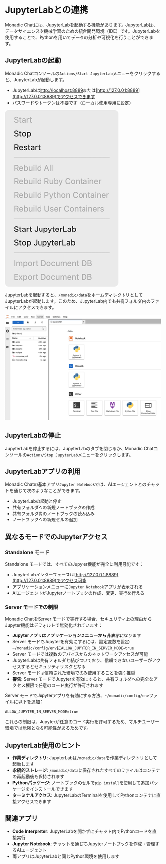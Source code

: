 # JupyterLabとの連携

Monadic Chatには、JupyterLabを起動する機能があります。JupyterLabは、データサイエンスや機械学習のための統合開発環境（IDE）です。JupyterLabを使用することで、Pythonを用いてデータの分析や可視化を行うことができます。

## JupyterLabの起動

Monadic Chatコンソールの`Actions/Start JupyterLab`メニューをクリックすると、JupyterLabが起動します。

- JupyterLabは[http://localhost:8889](http://localhost:8889)または[http://127.0.0.1:8889](http://127.0.0.1:8889)でアクセスできます
- パスワードやトークンは不要です（ローカル使用専用に設定）

![Action menu](../assets/images/jupyter-start-stop.png ':size=190')


JupyterLabを起動すると、`/monadic/data`をホームディレクトリとしてJupyterLabが起動します。このため、JupyterLab内でも共有フォルダ内のファイルにアクセスできます。

![JupyterLab Terminal](../assets/images/jupyterlab-terminal.png ':size=600')

<!-- > 📸 **スクリーンショットが必要**: 共有フォルダが表示されたJupyterLabインターフェース -->

## JupyterLabの停止

JupyterLabを停止するには、JupyterLabのタブを閉じるか、Monadic Chatコンソールの`Actions/Stop JupyterLab`メニューをクリックします。

## JupyterLabアプリの利用

Monadic Chatの基本アプリ`Jupyter Notebook`では、AIエージェントとのチャットを通じて次のようなことができます。

- JupyterLabの起動と停止
- 共有フォルダへの新規ノートブックの作成
- 共有フォルダ内のノートブックの読み込み
- ノートブックへの新規セルの追加


## 異なるモードでのJupyterアクセス

### Standalone モード

Standalone モードでは、すべてのJupyter機能が完全に利用可能です：
- JupyterLabインターフェースは[http://127.0.0.1:8889](http://127.0.0.1:8889)でアクセス可能
- アプリケーションメニューに`Jupyter Notebook`アプリが表示される
- AIエージェントがJupyterノートブックの作成、変更、実行を行える

### Server モードでの制限

Monadic ChatをServer モードで実行する場合、セキュリティ上の理由からJupyter機能はデフォルトで無効化されています：

- **Jupyterアプリはアプリケーションメニューから非表示**になります
- Server モードでJupyterを有効にするには、設定変数を設定: `~/monadic/config/env`に`ALLOW_JUPYTER_IN_SERVER_MODE=true`
- Server モードでは複数のデバイスからのネットワークアクセスが可能
- JupyterLabは共有フォルダと結びついており、信頼できないユーザーがアクセスするとセキュリティリスクとなる
- Server モードは信頼された環境でのみ使用することを強く推奨
- **警告**: Server モードでJupyterを有効にすると、共有フォルダへの完全なアクセス権限で任意のコード実行が許可されます

Server モードでJupyterアプリを有効にする方法、`~/monadic/config/env`ファイルに以下を追加：
```
ALLOW_JUPYTER_IN_SERVER_MODE=true
```

これらの制限は、Jupyterが任意のコード実行を許可するため、マルチユーザー環境では危険となる可能性があるためです。

## JupyterLab使用のヒント

- **作業ディレクトリ**: JupyterLabは`/monadic/data`を作業ディレクトリとして起動します
- **永続的ストレージ**: `/monadic/data`に保存されたすべてのファイルはコンテナの再起動後も保持されます
- **Pythonパッケージ**: ノートブックのセルで`pip install`を使用して追加パッケージをインストールできます
- **ターミナルアクセス**: JupyterLabのTerminalを使用してPythonコンテナに直接アクセスできます


## 関連アプリ

- **Code Interpreter**: JupyterLabを開かずにチャット内でPythonコードを直接実行
- **Jupyter Notebook**: チャットを通じてJupyterノートブックを作成・管理するAIエージェント
- 両アプリはJupyterLabと同じPython環境を使用します


